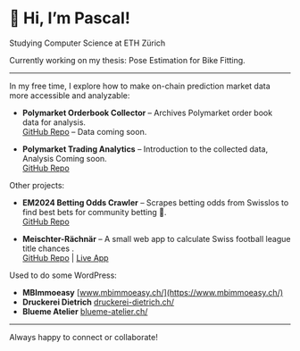 # 👋 Hi, I’m Pascal!
Studying Computer Science at ETH Zürich


Currently working on my thesis: Pose Estimation for Bike Fitting.

---

In my free time, I explore how to make on-chain prediction market data more accessible and analyzable:

- **Polymarket Orderbook Collector** – Archives Polymarket order book data for analysis.  
  [GitHub Repo](https://github.com/PascalFewi/Polymarket_Orderbook_Collector) – Data coming soon.

- **Polymarket Trading Analytics** – Introduction to the collected data, Analysis Coming soon.  
  [GitHub Repo](https://github.com/PascalFewi/Polymarket_Trading)

Other projects:

- **EM2024 Betting Odds Crawler** – Scrapes betting odds from Swisslos to find best bets for community betting 🤥.  
  [GitHub Repo](https://github.com/PascalFewi/EM2024_BettingOdds_Crawler)

- **Meischter-Rächnär** – A small web app to calculate Swiss football league title chances .  
  [GitHub Repo](https://github.com/PascalFewi/Meischter-Raechner) | [Live App](https://pascalfewi.github.io/Meischter-Raechner/)

Used to do some WordPress: 

- **MBImmoeasy** [www.mbimmoeasy.ch/](https://www.mbimmoeasy.ch/)
- **Druckerei Dietrich** [druckerei-dietrich.ch/](https://druckerei-dietrich.ch/)
- **Blueme Atelier** [blueme-atelier.ch/](https://blueme-atelier.ch/)

---

Always happy to connect or collaborate!
